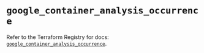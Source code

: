 # `google_container_analysis_occurrence`

Refer to the Terraform Registry for docs: [`google_container_analysis_occurrence`](https://registry.terraform.io/providers/hashicorp/google/6.5.0/docs/resources/container_analysis_occurrence).
